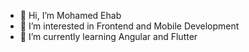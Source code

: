 - 👋 Hi, I’m Mohamed Ehab
- 👀 I’m interested in Frontend and Mobile Development
- 🌱 I’m currently learning Angular and Flutter

<!---
Mohamedehabyassin/Mohamedehabyassin is a ✨ special ✨ repository because its `README.md` (this file) appears on your GitHub profile.
You can click the Preview link to take a look at your changes.
--->
